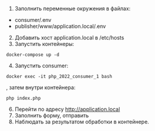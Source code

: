 1. Заполнить переменные окружения в файлах:
* consumer/.env
* publisher/www/application.local/.env

2. Добавить хост application.local в /etc/hosts
3. Запустить контейнеры:
```
docker-compose up -d
```
4. Запустить consumer:
```
docker exec -it php_2022_consumer_1 bash
```
, затем внутри контейнера:
```
php index.php
```
6. Перейти по адресу http://application.local
7. Заполнить форму, отправить
8. Наблюдать за результатом обработки в контейнере.

